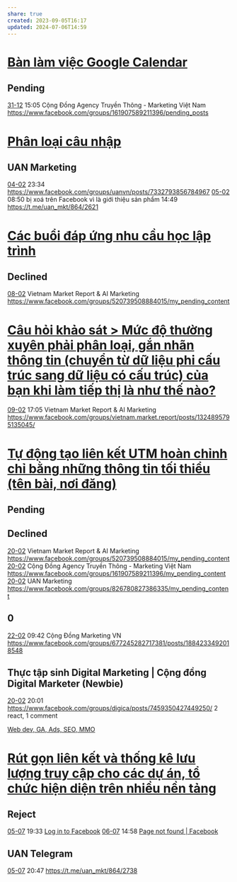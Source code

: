 ```yaml
---
share: true
created: 2023-09-05T16:17
updated: 2024-07-06T14:59
---
```

# [Bàn làm việc Google Calendar](../../../../C%C3%A1c%20bu%E1%BB%95i%20%C4%91%C3%A1p%20%E1%BB%A9ng%20nhu%20c%E1%BA%A7u%20h%E1%BB%8Dc%20c%C3%A1ch%20s%E1%BB%AD%20d%E1%BB%A5ng%20c%C3%B4ng%20c%E1%BB%A5%20v%C3%A0%20t%C6%B0%20duy%20l%E1%BA%ADp%20tr%C3%ACnh%20cho%20nhu%20c%E1%BA%A7u%20c%C3%B4ng%20vi%E1%BB%87c/4%20Th%C3%A0nh%20ph%E1%BA%A9m/Truy%E1%BB%81n%20th%C3%B4ng/B%C3%A0n%20l%C3%A0m%20vi%E1%BB%87c%20Google%20Calendar.md)
## Pending
[31-12](31-12.md) 15:05 Cộng Đồng Agency Truyền Thông - Marketing Việt Nam https://www.facebook.com/groups/161907589211396/pending_posts

# [Phân loại câu nhập](../../../../Tr%E1%BA%A5n%20K%E1%BB%B3/4%20Th%C3%A0nh%20ph%E1%BA%A9m/Truy%E1%BB%81n%20th%C3%B4ng/Ph%C3%A2n%20lo%E1%BA%A1i%20c%C3%A2u%20nh%E1%BA%ADp.md)
## UAN Marketing 
[04-02](04-02.md) 23:34 https://www.facebook.com/groups/uanvn/posts/7332793856784967
[05-02](05-02.md) 08:50 bị xoá trên Facebook vì là giới thiệu sản phẩm
14:49 https://t.me/uan_mkt/864/2621

# [Các buổi đáp ứng nhu cầu học lập trình](../../../../C%C3%A1c%20bu%E1%BB%95i%20%C4%91%C3%A1p%20%E1%BB%A9ng%20nhu%20c%E1%BA%A7u%20h%E1%BB%8Dc%20c%C3%A1ch%20s%E1%BB%AD%20d%E1%BB%A5ng%20c%C3%B4ng%20c%E1%BB%A5%20v%C3%A0%20t%C6%B0%20duy%20l%E1%BA%ADp%20tr%C3%ACnh%20cho%20nhu%20c%E1%BA%A7u%20c%C3%B4ng%20vi%E1%BB%87c/4%20Th%C3%A0nh%20ph%E1%BA%A9m/Truy%E1%BB%81n%20th%C3%B4ng/C%C3%A1c%20bu%E1%BB%95i%20%C4%91%C3%A1p%20%E1%BB%A9ng%20nhu%20c%E1%BA%A7u%20h%E1%BB%8Dc%20l%E1%BA%ADp%20tr%C3%ACnh.md)
## Declined
[08-02](08-02.md) Vietnam Market Report & AI Marketing https://www.facebook.com/groups/520739508884015/my_pending_content

# [Câu hỏi khảo sát > Mức độ thường xuyên phải phân loại, gắn nhãn thông tin (chuyển từ dữ liệu phi cấu trúc sang dữ liệu có cấu trúc) của bạn khi làm tiếp thị là như thế nào?](../../../../Tr%E1%BA%A5n%20K%E1%BB%B3/4%20Th%C3%A0nh%20ph%E1%BA%A9m/Ng%C6%B0%E1%BB%9Di%20d%C3%B9ng/Ng%C6%B0%E1%BB%9Di%20d%C3%B9ng%20c%C3%A1%20nh%C3%A2n/Nhu%20c%E1%BA%A7u%20ph%C3%A2n%20lo%E1%BA%A1i%20t%E1%BB%B1%20%C4%91%E1%BB%99ng/C%C3%A2u%20h%E1%BB%8Fi%20kh%E1%BA%A3o%20s%C3%A1t.md#Mức%20độ%20thường%20xuyên%20phải%20phân%20loại,%20gắn%20nhãn%20thông%20tin%20(chuyển%20từ%20dữ%20liệu%20phi%20cấu%20trúc%20sang%20dữ%20liệu%20có%20cấu%20trúc)%20của%20bạn%20khi%20làm%20tiếp%20thị%20là%20như%20thế%20nào?)
[09-02](09-02.md) 17:05 Vietnam Market Report & AI Marketing https://www.facebook.com/groups/vietnam.market.report/posts/1324895795135045/

# [Tự động tạo liên kết UTM hoàn chỉnh chỉ bằng những thông tin tối thiểu (tên bài, nơi đăng)](../../../../C%C3%A1c%20bu%E1%BB%95i%20%C4%91%C3%A1p%20%E1%BB%A9ng%20nhu%20c%E1%BA%A7u%20h%E1%BB%8Dc%20c%C3%A1ch%20s%E1%BB%AD%20d%E1%BB%A5ng%20c%C3%B4ng%20c%E1%BB%A5%20v%C3%A0%20t%C6%B0%20duy%20l%E1%BA%ADp%20tr%C3%ACnh%20cho%20nhu%20c%E1%BA%A7u%20c%C3%B4ng%20vi%E1%BB%87c/4%20Th%C3%A0nh%20ph%E1%BA%A9m/Truy%E1%BB%81n%20th%C3%B4ng/T%E1%BB%B1%20%C4%91%E1%BB%99ng%20t%E1%BA%A1o%20li%C3%AAn%20k%E1%BA%BFt%20UTM%20ho%C3%A0n%20ch%E1%BB%89nh%20ch%E1%BB%89%20b%E1%BA%B1ng%20nh%E1%BB%AFng%20th%C3%B4ng%20tin%20t%E1%BB%91i%20thi%E1%BB%83u%20(t%C3%AAn%20b%C3%A0i,%20n%C6%A1i%20%C4%91%C4%83ng).md)
## Pending
## Declined
[20-02](20-02.md) Vietnam Market Report & AI Marketing https://www.facebook.com/groups/520739508884015/my_pending_content
[20-02](20-02.md) Cộng Đồng Agency Truyền Thông - Marketing Việt Nam https://www.facebook.com/groups/161907589211396/my_pending_content
[20-02](20-02.md) UAN Marketing https://www.facebook.com/groups/826780827386335/my_pending_content

## 0
[22-02](22-02.md) 09:42 Cộng Đồng Marketing VN https://www.facebook.com/groups/677245282717381/posts/1884233492018548 

## Thực tập sinh Digital Marketing | Cộng đồng Digital Marketer (Newbie)
[20-02](20-02.md) 20:01 https://www.facebook.com/groups/digica/posts/7459350427449250/
2 react, 1 comment

[Web dev, GA, Ads, SEO, MMO](./Web%20dev,%20GA,%20Ads,%20SEO,%20MMO.md) 

# [Rút gọn liên kết và thống kê lưu lượng truy cập cho các dự án, tổ chức hiện diện trên nhiều nền tảng](../../../../%C4%91%E1%BB%91i%20%E2%8A%B7%20tho%E1%BA%A1i/R%C3%BAt%20g%E1%BB%8Dn%20li%C3%AAn%20k%E1%BA%BFt%20v%C3%A0%20th%E1%BB%91ng%20k%C3%AA%20l%C6%B0u%20l%C6%B0%E1%BB%A3ng%20truy%20c%E1%BA%ADp%20cho%20c%C3%A1c%20d%E1%BB%B1%20%C3%A1n,%20t%E1%BB%95%20ch%E1%BB%A9c%20hi%E1%BB%87n%20di%E1%BB%87n%20tr%C3%AAn%20nhi%E1%BB%81u%20n%E1%BB%81n%20t%E1%BA%A3ng.md)
## Reject 
[05-07](05-07.md) 19:33 [Log in to Facebook](https://www.facebook.com/groups/826780827386335/pending_posts/8016738338390512/)
[06-07](06-07.md) 14:58 [Page not found | Facebook](https://www.facebook.com/groups/826780827386335/pending_posts/?search=&has_selection=false&is_notif_background=false&post_id=8021023211295358)
## UAN Telegram
[05-07](05-07.md) 20:47 https://t.me/uan_mkt/864/2738